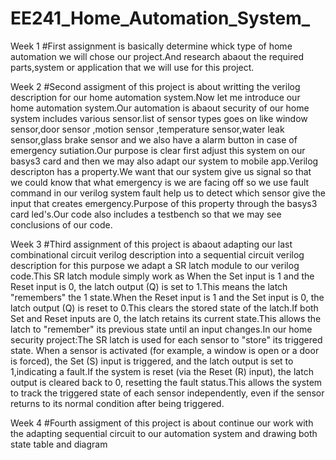 # EE241_Home_Automation_System_

  Week 1
  #First assignment is basically determine whick type of home automation we will chose our project.And research abaout the required parts,system or 
  application that we will use for this project. 

  Week 2
  #Second assigment of this project is about writting the verilog description for our home automation system.Now let me introduce our home automation
  system.Our automation is abaout security of our home system includes various sensor.list of sensor types goes on like window sensor,door sensor ,motion 
  sensor ,temperature sensor,water leak sensor,glass brake sensor and we also have a alarm button in case of emergency sutiation.Our purpose is clear first
  adjust this system on our basys3 card and then we may also adapt our system to mobile app.Verilog descripton has a property.We want that our system give 
  us signal so that we could know that what emergency is we are facing off so we use fault command in our verilog system fault help us to detect which sensor
  give the input that creates emergency.Purpose of this property through the basys3 card led's.Our code also includes a testbench so that we may see
  conclusions of our code.
    
  Week 3
  #Third assignment of this project is abaout adapting our last combinational circuit verilog description into a sequential circuit verilog description for 
  this purpose we adapt a SR latch module to our verilog code.This SR latch module simply work as When the Set input is 1 and the Reset input is 0, the 
  latch output (Q) is set to 1.This means the latch "remembers" the 1 state.When the Reset input is 1 and the Set input is 0, the latch output (Q) is reset 
  to 0.This clears the stored state of the latch.If both Set and Reset inputs are 0, the latch retains its current state.This allows the latch to "remember" 
  its previous state until an input changes.In our home security project:The SR latch is used for each sensor to "store" its triggered state.
  When a sensor is activated (for example, a window is open or a door is forced), the Set (S) input is triggered, and the latch output is set to 1,indicating 
  a fault.If the system is reset (via the Reset (R) input), the latch output is cleared back to 0, resetting the fault status.This allows the system to track
  the triggered state of each sensor independently, even if the sensor returns to its normal condition after being triggered.

  Week 4 
  #Fourth assigment of this project is about continue our work with the adapting sequential circuit to our automation system and drawing both state table and 
  diagram 















